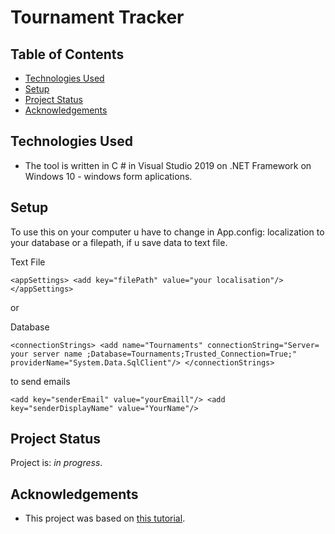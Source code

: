 # Tournament Tracker
> 
> 

## Table of Contents
* [Technologies Used](#technologies-used)
* [Setup](#setup)
* [Project Status](#project-status)
* [Acknowledgements](#acknowledgements)


## Technologies Used
- The tool is written in C # in Visual Studio 2019 on .NET Framework on Windows 10 - windows form aplications.

## Setup
To use this on your computer u have to change in App.config: localization to your database or a filepath, if u save data to text file.

Text File

` <appSettings>
    <add key="filePath" value="your localisation"/>
  </appSettings> `
  
  or
  
 Database
 
 ` <connectionStrings>
    <add name="Tournaments" connectionString="Server= your server name ;Database=Tournaments;Trusted_Connection=True;" providerName="System.Data.SqlClient"/>
  </connectionStrings> `
  
 to send emails
 
 ` <add key="senderEmail" value="yourEmaill"/>
    <add key="senderDisplayName" value="YourName"/> `

## Project Status
Project is: _in progress_. 

## Acknowledgements
- This project was based on [this tutorial](https://www.youtube.com/watch?v=wfWxdh-_k_4).
